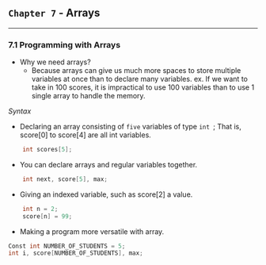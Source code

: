 ## `Chapter 7` - Arrays
___

### 7.1 Programming with Arrays

* Why we need arrays?
    * Because arrays can give us much more spaces to store multiple variables at once than to declare many variables. ex. If we want to take in 100 scores, it is impractical to use 100 variables than to use 1 single array to handle the memory.  

<i>Syntax</i>
* Declaring an array consisting of `five` variables of type `int `; That is, score[0] to score[4] are all int variables.
```C++ 
    int scores[5];
```
* You can declare arrays and regular variables together.
```C++
    int next, score[5], max;
```
* Giving an indexed variable, such as score[2] a value.
```C++
    int n = 2;
    score[n] = 99;
```
* Making a program more versatile with array.
```C++
Const int NUMBER_OF_STUDENTS = 5;
int i, score[NUMBER_OF_STUDENTS], max;
```


